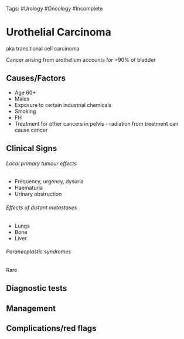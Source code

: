 Tags: #Urology #Oncology #Incomplete 
# Urothelial Carcinoma
aka transitional cell carcinoma

Cancer arising from urothelium accounts for >90% of bladder 

## Causes/Factors
- Age 60+
- Males
- Exposure to certain industrial chemicals
- Smoking
- FH
- Treatment for other cancers in pelvis - radiation from treatment can cause cancer

## Clinical Signs

###### Local primary tumour effects
- Frequency, urgency, dysuria
- Haematuria
- Urinary obstruction

###### Effects of distant metastases
- Lungs
- Bone
- Liver

###### Paraneoplastic syndromes
Rare

## Diagnostic tests


## Management


## Complications/red flags



